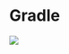 # Gradle
[![](https://jitpack.io/v/zj565061763/service-compiler.svg)](https://jitpack.io/#zj565061763/service-compiler)
